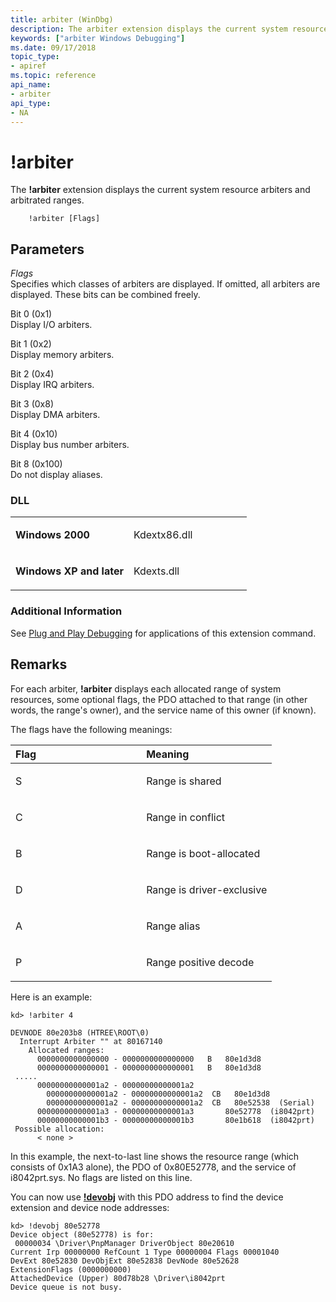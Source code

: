 ```yaml
---
title: arbiter (WinDbg)
description: The arbiter extension displays the current system resource arbiters and arbitrated ranges.
keywords: ["arbiter Windows Debugging"]
ms.date: 09/17/2018
topic_type:
- apiref
ms.topic: reference
api_name:
- arbiter
api_type:
- NA
---
```


# !arbiter


The **!arbiter** extension displays the current system resource arbiters and arbitrated ranges.

```dbgcmd
    !arbiter [Flags] 
```

## <span id="ddk__arbiter_dbg"></span><span id="DDK__ARBITER_DBG"></span>Parameters


<span id="_______Flags______"></span><span id="_______flags______"></span><span id="_______FLAGS______"></span> *Flags*   
Specifies which classes of arbiters are displayed. If omitted, all arbiters are displayed. These bits can be combined freely.

<span id="Bit_0__0x1_"></span><span id="bit_0__0x1_"></span><span id="BIT_0__0X1_"></span>Bit 0 (0x1)  
Display I/O arbiters.

<span id="Bit_1__0x2_"></span><span id="bit_1__0x2_"></span><span id="BIT_1__0X2_"></span>Bit 1 (0x2)  
Display memory arbiters.

<span id="Bit_2__0x4_"></span><span id="bit_2__0x4_"></span><span id="BIT_2__0X4_"></span>Bit 2 (0x4)  
Display IRQ arbiters.

<span id="Bit_3__0x8_"></span><span id="bit_3__0x8_"></span><span id="BIT_3__0X8_"></span>Bit 3 (0x8)  
Display DMA arbiters.

<span id="Bit_4__0x10_"></span><span id="bit_4__0x10_"></span><span id="BIT_4__0X10_"></span>Bit 4 (0x10)  
Display bus number arbiters.

<span id="Bit_8__0x100_"></span><span id="bit_8__0x100_"></span><span id="BIT_8__0X100_"></span>Bit 8 (0x100)  
Do not display aliases.

### <span id="DLL"></span><span id="dll"></span>DLL

<table>
<colgroup>
<col width="50%" />
<col width="50%" />
</colgroup>
<tbody>
<tr class="odd">
<td align="left"><p><strong>Windows 2000</strong></p></td>
<td align="left"><p>Kdextx86.dll</p></td>
</tr>
<tr class="even">
<td align="left"><p><strong>Windows XP and later</strong></p></td>
<td align="left"><p>Kdexts.dll</p></td>
</tr>
</tbody>
</table>

 

### <span id="Additional_Information"></span><span id="additional_information"></span><span id="ADDITIONAL_INFORMATION"></span>Additional Information

See [Plug and Play Debugging](plug-and-play-debugging.md) for applications of this extension command.

## Remarks

For each arbiter, **!arbiter** displays each allocated range of system resources, some optional flags, the PDO attached to that range (in other words, the range's owner), and the service name of this owner (if known).

The flags have the following meanings:

<table>
<colgroup>
<col width="50%" />
<col width="50%" />
</colgroup>
<thead>
<tr class="header">
<th align="left">Flag</th>
<th align="left">Meaning</th>
</tr>
</thead>
<tbody>
<tr class="odd">
<td align="left"><p>S</p></td>
<td align="left"><p>Range is shared</p></td>
</tr>
<tr class="even">
<td align="left"><p>C</p></td>
<td align="left"><p>Range in conflict</p></td>
</tr>
<tr class="odd">
<td align="left"><p>B</p></td>
<td align="left"><p>Range is boot-allocated</p></td>
</tr>
<tr class="even">
<td align="left"><p>D</p></td>
<td align="left"><p>Range is driver-exclusive</p></td>
</tr>
<tr class="odd">
<td align="left"><p>A</p></td>
<td align="left"><p>Range alias</p></td>
</tr>
<tr class="even">
<td align="left"><p>P</p></td>
<td align="left"><p>Range positive decode</p></td>
</tr>
</tbody>
</table>

 

Here is an example:

```console
kd> !arbiter 4

DEVNODE 80e203b8 (HTREE\ROOT\0)
  Interrupt Arbiter "" at 80167140
    Allocated ranges:
      0000000000000000 - 0000000000000000   B   80e1d3d8 
      0000000000000001 - 0000000000000001   B   80e1d3d8 
 .....
      00000000000001a2 - 00000000000001a2    
        00000000000001a2 - 00000000000001a2  CB   80e1d3d8 
        00000000000001a2 - 00000000000001a2  CB   80e52538  (Serial)
      00000000000001a3 - 00000000000001a3       80e52778  (i8042prt)
      00000000000001b3 - 00000000000001b3       80e1b618  (i8042prt)
 Possible allocation:
      < none >
```

In this example, the next-to-last line shows the resource range (which consists of 0x1A3 alone), the PDO of 0x80E52778, and the service of i8042prt.sys. No flags are listed on this line.

You can now use [**!devobj**](-devobj.md) with this PDO address to find the device extension and device node addresses:

```console
kd> !devobj 80e52778
Device object (80e52778) is for:
 00000034 \Driver\PnpManager DriverObject 80e20610
Current Irp 00000000 RefCount 1 Type 00000004 Flags 00001040
DevExt 80e52830 DevObjExt 80e52838 DevNode 80e52628 
ExtensionFlags (0000000000)  
AttachedDevice (Upper) 80d78b28 \Driver\i8042prt
Device queue is not busy.
```

 

 






